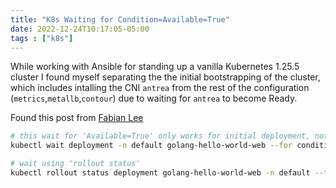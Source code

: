 ```yaml
---
title: "K8s Waiting for Condition=Available=True"
date: 2022-12-24T10:17:05-05:00
tags : ["k8s"]
---
```


While working with Ansible for standing up a vanilla Kubernetes 1.25.5 cluster I found myself separating the the initial bootstrapping of the cluster, which includes intalling the CNI `antrea` from the rest of the configuration (`metrics`,`metallb`,`contour`) due to waiting for `antrea` to become Ready.

<!--more-->

Found this post from [Fabian Lee](https://fabianlee.org/2022/01/27/kubernetes-using-kubectl-to-wait-for-condition-of-pods-deployments-services/)

```bash
# this wait for 'Available=True' only works for initial deployment, not rolling
kubectl wait deployment -n default golang-hello-world-web --for condition=Available=True --timeout=90s

# wait using 'rollout status'
kubectl rollout status deployment golang-hello-world-web -n default --timeout=90s
```